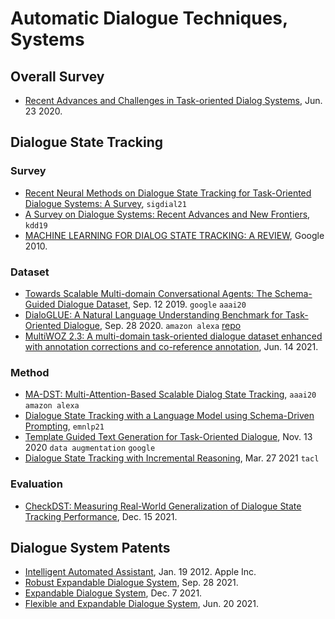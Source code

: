
# Automatic Dialogue Techniques, Systems

## Overall Survey

- [Recent Advances and Challenges in Task-oriented Dialog Systems](https://arxiv.org/pdf/2003.07490.pdf), Jun. 23 2020.

## Dialogue State Tracking

### Survey

- [Recent Neural Methods on Dialogue State Tracking for Task-Oriented Dialogue Systems: A Survey](https://aclanthology.org/2021.sigdial-1.25.pdf), `sigdial21`
- [A Survey on Dialogue Systems: Recent Advances and New Frontiers](https://www.kdd.org/exploration_files/19-2-Article3.pdf), `kdd19`
- [MACHINE LEARNING FOR DIALOG STATE TRACKING: A REVIEW](https://static.googleusercontent.com/media/research.google.com/en//pubs/archive/44018.pdf), Google 2010.

### Dataset

- [Towards Scalable Multi-domain Conversational Agents: The Schema-Guided Dialogue Dataset](https://arxiv.org/abs/1909.05855), Sep. 12 2019. `google` `aaai20`
- [DialoGLUE: A Natural Language Understanding Benchmark for Task-Oriented Dialogue](https://arxiv.org/abs/2009.13570), Sep. 28 2020. `amazon alexa` [repo](https://github.com/alexa/dialoglue)
- [MultiWOZ 2.3: A multi-domain task-oriented dialogue dataset enhanced with annotation corrections and co-reference annotation](https://arxiv.org/pdf/2010.05594.pdf), Jun. 14 2021.


### Method

- [MA-DST: Multi-Attention-Based Scalable Dialog State Tracking](https://arxiv.org/abs/2002.08898), `aaai20` `amazon alexa`
- [Dialogue State Tracking with a Language Model using Schema-Driven Prompting](https://aclanthology.org/2021.emnlp-main.404.pdf), `emnlp21`
- [Template Guided Text Generation for Task-Oriented Dialogue](https://arxiv.org/pdf/2004.15006.pdf), Nov. 13 2020 `data augmentation` `google`
- [Dialogue State Tracking with Incremental Reasoning](https://direct.mit.edu/tacl/article/doi/10.1162/tacl_a_00384/101875/Dialogue-State-Tracking-with-Incremental-Reasoning), Mar. 27 2021 `tacl`

### Evaluation

- [CheckDST: Measuring Real-World Generalization of Dialogue State Tracking Performance](https://arxiv.org/pdf/2112.08321.pdf), Dec. 15 2021.


## Dialogue System Patents

- [Intelligent Automated Assistant](https://patentimages.storage.googleapis.com/5d/2b/0e/08f5a9dd745178/US20120016678A1.pdf), Jan. 19 2012. Apple Inc.
- [Robust Expandable Dialogue System](https://patentimages.storage.googleapis.com/a6/e3/40/9a3432243875d0/US11132499.pdf), Sep. 28 2021.
- [Expandable Dialogue System](https://patentimages.storage.googleapis.com/83/8d/f6/c37579aeb79d13/US11195516.pdf), Dec. 7 2021.
- [Flexible and Expandable Dialogue System](https://patentimages.storage.googleapis.com/86/25/99/9f5ddd2b24f446/US11069340.pdf), Jun. 20 2021.
